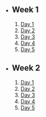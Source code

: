 - ## Week 1
   1. [Day 1](https://www.facebook.com/iCodeguru/videos/140307962352330)
   2. [Day 2](https://www.facebook.com/iCodeguru/videos/3345695122426610)
   3. [Day 3](https://www.facebook.com/iCodeguru/videos/269944762276300)
   4. [Day 4](https://www.facebook.com/iCodeguru/videos/793630872109317)
   5. [Day 5](https://www.facebook.com/iCodeguru/videos/1397844920996661)

- ## Week 2
   1. [Day 1]()
   2. [Day 2]()
   3. [Day 3]()
   4. [Day 4]()
   5. [Day 5]()